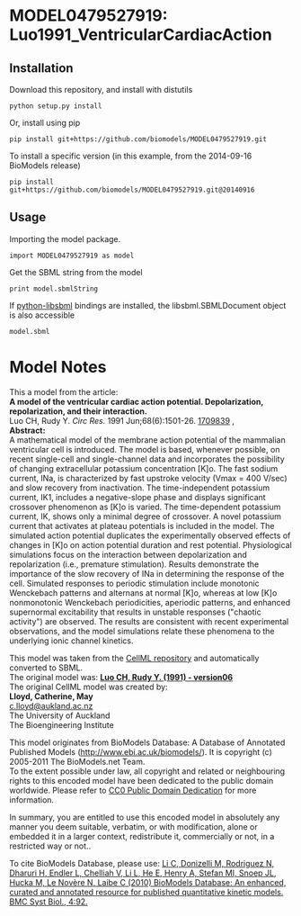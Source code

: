 # MODEL0479527919: Luo1991_VentricularCardiacAction

## Installation

Download this repository, and install with distutils

`python setup.py install`

Or, install using pip

`pip install git+https://github.com/biomodels/MODEL0479527919.git`

To install a specific version (in this example, from the 2014-09-16 BioModels release)

`pip install git+https://github.com/biomodels/MODEL0479527919.git@20140916`

## Usage

Importing the model package.

`import MODEL0479527919 as model`

Get the SBML string from the model

`print model.sbmlString`

If [python-libsbml](https://pypi.python.org/pypi/python-libsbml) bindings are
installed, the libsbml.SBMLDocument object is also accessible

`model.sbml`


# Model Notes


This a model from the article:  
**A model of the ventricular cardiac action potential. Depolarization, repolarization, and their interaction.**   
Luo CH, Rudy Y. _Circ Res._ 1991 Jun;68(6):1501-26.
[1709839](http://www.ncbi.nlm.nih.gov/pubmed/1709839) ,  
**Abstract:**   
A mathematical model of the membrane action potential of the mammalian
ventricular cell is introduced. The model is based, whenever possible, on
recent single-cell and single-channel data and incorporates the possibility of
changing extracellular potassium concentration [K]o. The fast sodium current,
INa, is characterized by fast upstroke velocity (Vmax = 400 V/sec) and slow
recovery from inactivation. The time-independent potassium current, IK1,
includes a negative-slope phase and displays significant crossover phenomenon
as [K]o is varied. The time-dependent potassium current, IK, shows only a
minimal degree of crossover. A novel potassium current that activates at
plateau potentials is included in the model. The simulated action potential
duplicates the experimentally observed effects of changes in [K]o on action
potential duration and rest potential. Physiological simulations focus on the
interaction between depolarization and repolarization (i.e., premature
stimulation). Results demonstrate the importance of the slow recovery of INa
in determining the response of the cell. Simulated responses to periodic
stimulation include monotonic Wenckebach patterns and alternans at normal
[K]o, whereas at low [K]o nonmonotonic Wenckebach periodicities, aperiodic
patterns, and enhanced supernormal excitability that results in unstable
responses ("chaotic activity") are observed. The results are consistent with
recent experimental observations, and the model simulations relate these
phenomena to the underlying ionic channel kinetics.

This model was taken from the [CellML
repository](http://www.cellml.org/models) and automatically converted to SBML.  
The original model was: [ **Luo CH, Rudy Y. (1991) - version06**
](http://www.cellml.org/models/luo_rudy_1991_version06)  
The original CellML model was created by:  
**Lloyd, Catherine, May**   
c.lloyd@aukland.ac.nz  
The University of Auckland  
The Bioengineering Institute  

This model originates from BioModels Database: A Database of Annotated
Published Models (http://www.ebi.ac.uk/biomodels/). It is copyright (c)
2005-2011 The BioModels.net Team.  
To the extent possible under law, all copyright and related or neighbouring
rights to this encoded model have been dedicated to the public domain
worldwide. Please refer to [CC0 Public Domain
Dedication](http://creativecommons.org/publicdomain/zero/1.0/) for more
information.

In summary, you are entitled to use this encoded model in absolutely any
manner you deem suitable, verbatim, or with modification, alone or embedded it
in a larger context, redistribute it, commercially or not, in a restricted way
or not..  
  
To cite BioModels Database, please use: [Li C, Donizelli M, Rodriguez N,
Dharuri H, Endler L, Chelliah V, Li L, He E, Henry A, Stefan MI, Snoep JL,
Hucka M, Le Novère N, Laibe C (2010) BioModels Database: An enhanced, curated
and annotated resource for published quantitative kinetic models. BMC Syst
Biol., 4:92.](http://www.ncbi.nlm.nih.gov/pubmed/20587024)


